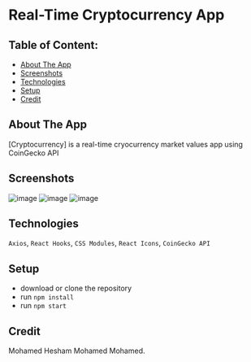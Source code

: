 # Real-Time Cryptocurrency App

## Table of Content:

- [About The App](#about-the-app)
- [Screenshots](#screenshots)
- [Technologies](#technologies)
- [Setup](#setup)
- [Credit](#credit)

## About The App
[Cryptocurrency] is a real-time cryocurrency market values app using CoinGecko API

## Screenshots
![image](https://user-images.githubusercontent.com/102517583/179296401-a2c9de64-1465-467c-80b3-f9d4e6b48ebb.png)
![image](https://user-images.githubusercontent.com/102517583/179296424-421686f0-e7c2-4b65-a6a0-0bbb1f861e6d.png)
![image](https://user-images.githubusercontent.com/102517583/179296474-c42d9d6e-ace7-431a-9865-18458ea433f8.png)




## Technologies
`Axios`, `React Hooks`, `CSS Modules`, `React Icons`, `CoinGecko API`

## Setup
- download or clone the repository
- run `npm install`
- run `npm start`



## Credit
Mohamed Hesham Mohamed Mohamed.
